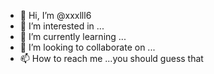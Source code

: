 - 👋 Hi, I’m @xxxlll6
- 👀 I’m interested in ...
- 🌱 I’m currently learning ...
- 💞️ I’m looking to collaborate on ...
- 📫 How to reach me ...you should guess that

<!---
xxxlll6/xxxlll6 is a ✨ special ✨ repository because its `README.md` (this file) appears on your GitHub profile.
You can click the Preview link to take a look at your changes.
--->
